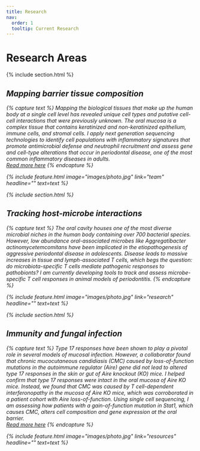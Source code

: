 ```yaml
---
title: Research
nav:
  order: 1
  tooltip: Current Research
---
```


# <i class="fas fa-microscope"></i>Research Areas&ensp;&nbsp;<i class="fas fa-flask"></i>

{% include section.html %}
## <i class="fas fa-laptop-medical"> Mapping barrier tissue composition
{% capture text %}
Mapping the biological tissues that make up the human body at a single cell level has revealed unique cell types and putative cell-cell interactions that were previously unknown. The oral mucosa is a complex tissue that contains keratinized and non-keratinized epithelium, immune cells, and stromal cells. I apply next generation sequencing technologies to identify cell populations with inflammatory signatures that promote antimicrobial defense and neutrophil recruitment and assess gene and cell-type alterations that occur in periodontal disease, one of the most common inflammatory diseases in adults.  
[Read more here](https://doi.org/10.1016/j.cell.2021.05.013)
{% endcapture %}

{%
  include feature.html
  image="images/photo.jpg"
  link="team"
  headline=""
  text=text
%}

{% include section.html %}
## <i class="fas fa-bacteria"> Tracking host-microbe interactions
{% capture text %}
The oral cavity houses one of the most diverse microbial niches in the human body containing over 700 bacterial species. However, low abundance oral-associated microbes like *Aggregatibacter actinomycetemcomitans* have been implicated in the etiopathogenesis of aggressive periodontal disease in adolescents. Disease leads to massive increases in tissue and lymph-associated T cells, which begs the question: do microbiota-specific T cells mediate pathogenic responses to pathobionts? I am currently developing tools to track and assess microbe-specific T cell responses in animal models of periodontitis. 
{% endcapture %}

{%
  include feature.html
  image="images/photo.jpg"
  link="research"
  headline=""
  text=text
%}

{% include section.html %}
## <i class="fas fa-syringe"> Immunity and fungal infection
{% capture text %}
Type 17 responses have been shown to play a pivotal role in several models of mucosal infection. However, a collaborator found that chronic mucocutaneous candidiasis (CMC) caused by loss-of-function mutations in the autoimmune regulator (*Aire*) gene did not lead to altered type 17 responses in the skin or gut of *Aire* knockout (KO) mice. I helped confirm that type 17 responses were intact in the oral mucosa of *Aire* KO mice. Instead, we found that CMC was caused by T cell-dependent interferonopathy in the mucosa of *Aire* KO mice, which was corroborated in a patient cohort with *Aire* loss-of-function. Using single cell sequencing, I am assessing how patients with a gain-of-function mutation in *Stat1*, which causes CMC, alters cell composition and gene expression at the oral barrier.  
[Read more here](https://doi.org/10.1126/science.aay5731)
{% endcapture %}

{%
  include feature.html
  image="images/photo.jpg"
  link="resources"
  headline=""
  text=text
%}

